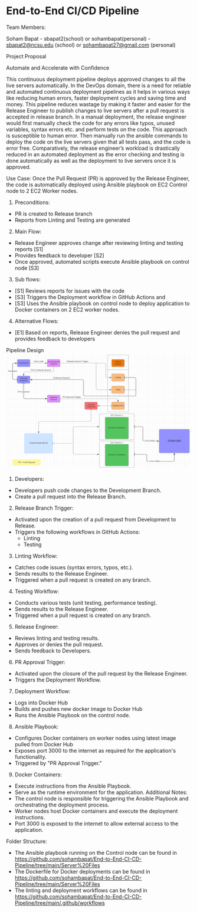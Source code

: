 # End-to-End CI/CD Pipeline


Team Members:

Soham Bapat - sbapat2(school) or sohambapat(personal) - sbapat2@ncsu.edu (school) or sohambapat27@gmail.com (personal)


Project Proposal 
  

Automate and Accelerate with Confidence 
 
This continuous deployment pipeline deploys approved changes to all the live servers
automatically. In the DevOps domain, there is a need for reliable and automated continuous
deployment pipelines as it helps in various ways like reducing human errors, faster deployment
cycles and saving time and money.
This pipeline reduces wastage by making it faster and easier for the Release Engineer to publish
changes to live servers after a pull request is accepted in release branch. In a manual
deployment, the release engineer would first manually check the code for any errors like typos,
unused variables, syntax errors etc. and perform tests on the code. This approach is susceptible
to human error. Then manually run the ansible commands to deploy the code on the live
servers given that all tests pass, and the code is error free. Comparatively, the release
engineer’s workload is drastically reduced in an automated deployment as the error checking
and testing is done automatically as well as the deployment to live servers once it is approved.


Use Case: Once the Pull Request (PR) is approved by the Release Engineer, the code is
automatically deployed using Ansible playbook on EC2 Control node to 2 EC2 Worker nodes.

1. Preconditions:
- PR is created to Release branch
- Reports from Linting and Testing are generated

2. Main Flow:
- Release Engineer approves change after reviewing linting and testing reports [S1]
- Provides feedback to developer [S2]
- Once approved, automated scripts execute Ansible playbook on control node [S3]

3. Sub flows:
- [S1] Reviews reports for issues with the code
- [S3] Triggers the Deployment workflow in GitHub Actions and 
- [S3] Uses the Ansible playbook on control node to deploy application to Docker containers on 2 EC2 worker nodes. 

4. Alternative Flows:
- [E1] Based on reports, Release Engineer denies the pull request and provides feedback to developers

Pipeline Design
![Project Diagram](./project-diagram.png)

1.	Developers:
  - Developers push code changes to the Development Branch.
  - Create a pull request into the Release Branch.
2.	Release Branch Trigger:
  - Activated upon the creation of a pull request from Development to Release.
  -	Triggers the following workflows in GitHub Actions:
    -	Linting
    -	Testing
3.	Linting Workflow:
  -	Catches code issues (syntax errors, typos, etc.).
  -	Sends results to the Release Engineer.
  -	Triggered when a pull request is created on any branch.
4.	Testing Workflow:
  -	Conducts various tests (unit testing, performance testing).
  -	Sends results to the Release Engineer.
  -	Triggered when a pull request is created on any branch.
5.	Release Engineer:
  -	Reviews linting and testing results.
  -	Approves or denies the pull request.
  -	Sends feedback to Developers.
6.	PR Approval Trigger:
  -	Activated upon the closure of the pull request by the Release Engineer.
  -	Triggers the Deployment Workflow.
7.	Deployment Workflow:
  -	Logs into Docker Hub
  -	Builds and pushes new docker image to Docker Hub
  -	Runs the Ansible Playbook on the control node.
8.	Ansible Playbook:
  -	Configures Docker containers on worker nodes using latest image pulled from Docker Hub
  -	Exposes port 3000 to the internet as required for the application's functionality.
  -	Triggered by "PR Approval Trigger."
9.	Docker Containers:
  -	Execute instructions from the Ansible Playbook.
  -	Serve as the runtime environment for the application.
Additional Notes:
  -	The control node is responsible for triggering the Ansible Playbook and orchestrating the deployment process.
  -	Worker nodes host Docker containers and execute the deployment instructions.
  -	Port 3000 is exposed to the internet to allow external access to the application.

Folder Structure:
- The Ansible playbook running on the Control node can be found in https://github.com/sohambapat/End-to-End-CI-CD-Pipeline/tree/main/Server%20Files
- The Dockerfile for Docker deployments can be found in https://github.com/sohambapat/End-to-End-CI-CD-Pipeline/tree/main/Server%20Files
- The linting and deployment workflows can be found in https://github.com/sohambapat/End-to-End-CI-CD-Pipeline/tree/main/.github/workflows
